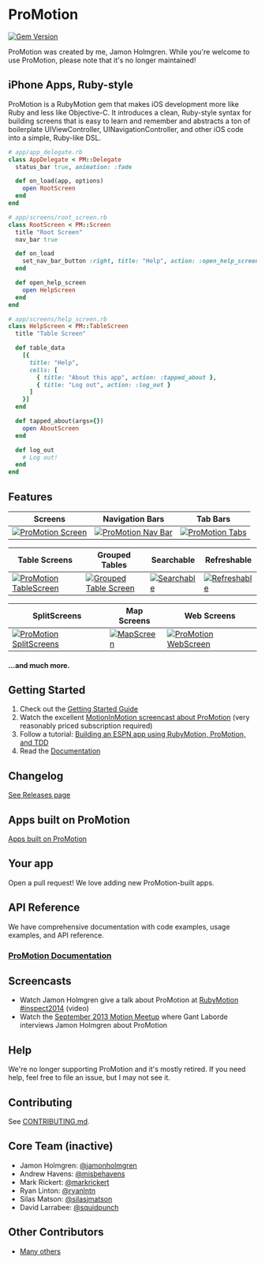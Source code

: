 # ProMotion

[![Gem Version](https://img.shields.io/gem/v/ProMotion.svg?style=flat)](https://rubygems.org/gems/ProMotion)

ProMotion was created by me, Jamon Holmgren. While you're welcome to use ProMotion, please note that it's no longer maintained!

## iPhone Apps, Ruby-style

ProMotion is a RubyMotion gem that makes iOS development more like Ruby and less like Objective-C.
It introduces a clean, Ruby-style syntax for building screens that is easy to learn and remember and
abstracts a ton of boilerplate UIViewController, UINavigationController, and other iOS code into a
simple, Ruby-like DSL.

```ruby
# app/app_delegate.rb
class AppDelegate < PM::Delegate
  status_bar true, animation: :fade

  def on_load(app, options)
    open RootScreen
  end
end

# app/screens/root_screen.rb
class RootScreen < PM::Screen
  title "Root Screen"
  nav_bar true

  def on_load
    set_nav_bar_button :right, title: "Help", action: :open_help_screen
  end

  def open_help_screen
    open HelpScreen
  end
end

# app/screens/help_screen.rb
class HelpScreen < PM::TableScreen
  title "Table Screen"

  def table_data
    [{
      title: "Help",
      cells: [
        { title: "About this app", action: :tapped_about },
        { title: "Log out", action: :log_out }
      ]
    }]
  end

  def tapped_about(args={})
    open AboutScreen
  end

  def log_out
    # Log out!
  end
end
```

## Features

|Screens|Navigation Bars|Tab Bars|
|---|---|---|
|[![ProMotion Screen](https://f.cloud.github.com/assets/1479215/1534021/060aaaac-4c8f-11e3-903c-743e54252222.png)](http://promotion.readthedocs.org/en/master/Reference/ProMotion%20Screen/)|[![ProMotion Nav Bar](https://f.cloud.github.com/assets/1479215/1534077/db39aab6-4c8f-11e3-83f7-e03d52ac615d.png)](http://promotion.readthedocs.org/en/master/Reference/ProMotion%20Screen/#set_nav_bar_buttonside-args)|[![ProMotion Tabs](https://f.cloud.github.com/assets/1479215/1534115/9f4c4cd8-4c90-11e3-9285-96ac253facda.png)](http://promotion.readthedocs.org/en/master/Reference/ProMotion%20Tabs/)|

|Table Screens|Grouped Tables|Searchable|Refreshable|
|---|---|---|---|
|[![ProMotion TableScreen](https://f.cloud.github.com/assets/1479215/1534137/ed71e864-4c90-11e3-98aa-ed96049f5407.png)](http://promotion.readthedocs.org/en/master/Reference/ProMotion%20TableScreen/)|[![Grouped Table Screen](https://f.cloud.github.com/assets/1479215/1589973/61a48610-5281-11e3-85ac-abee99bf73ad.png)](https://gist.github.com/jamonholmgren/382a6cf9963c5f0b2248)|[![Searchable](https://f.cloud.github.com/assets/1479215/1534299/20cc05c6-4c93-11e3-92ca-9ee39c044457.png)](http://promotion.readthedocs.org/en/master/Reference/ProMotion%20TableScreen/#searchableplaceholder-placeholder-text)|[![Refreshable](https://f.cloud.github.com/assets/1479215/1534317/5a14ef28-4c93-11e3-8e9e-f8c08d8464f8.png)](http://promotion.readthedocs.org/en/master/Reference/ProMotion%20TableScreen/#refreshableoptions)|


|SplitScreens|Map Screens|Web Screens|
|---|---|---|
|[![ProMotion SplitScreens](https://f.cloud.github.com/assets/1479215/1534507/0edb8dd4-4c96-11e3-9896-d4583d0ed161.png)](http://promotion.readthedocs.org/en/master/Reference/ProMotion%20SplitScreen/)|[![MapScreen](https://f.cloud.github.com/assets/1479215/1534628/f7dbf7e8-4c97-11e3-8817-4c2a58824771.png)](http://promotion.readthedocs.org/en/master/Reference/ProMotion%20MapScreen/)|[![ProMotion WebScreen](https://f.cloud.github.com/assets/1479215/1534631/ffe1b36a-4c97-11e3-8c8f-c7b14e26182d.png)](http://promotion.readthedocs.org/en/master/Reference/ProMotion%20WebScreen/)|

#### ...and much more.

## Getting Started

1. Check out the [Getting Started Guide](https://github.com/infinitered/ProMotion/blob/master/docs/Guides/Getting%20Started.md)
2. Watch the excellent [MotionInMotion screencast about ProMotion](https://motioninmotion.tv/screencasts/8) (very reasonably priced subscription required)
3. Follow a tutorial: [Building an ESPN app using RubyMotion, ProMotion, and TDD](http://jamonholmgren.com/building-an-espn-app-using-rubymotion-promotion-and-tdd)
4. Read the [Documentation](https://github.com/infinitered/ProMotion/blob/master/docs)

## Changelog

[See Releases page](https://github.com/infinitered/ProMotion/releases)

## Apps built on ProMotion

[Apps built on ProMotion](http://promotion.readthedocs.org/en/master/ProMotion%20Apps/)

## Your app

Open a pull request! We love adding new ProMotion-built apps.

## API Reference

We have comprehensive documentation with code examples, usage examples, and API reference.

### [ProMotion Documentation](https://github.com/infinitered/ProMotion/blob/master/docs)

## Screencasts

* Watch Jamon Holmgren give a talk about ProMotion at [RubyMotion #inspect2014](http://confreaks.com/videos/3813-inspect-going-pro-with-promotion-from-prototype-to-production) (video)
* Watch the [September 2013 Motion Meetup](http://www.youtube.com/watch?v=rf7h-3AiMRQ) where Gant Laborde
interviews Jamon Holmgren about ProMotion

## Help

We're no longer supporting ProMotion and it's mostly retired. If you need help, feel free to file an issue, but I may not see it.

## Contributing

See [CONTRIBUTING.md](https://github.com/infinitered/ProMotion/blob/master/CONTRIBUTING.md).

## Core Team (inactive)

* Jamon Holmgren: [@jamonholmgren](https://twitter.com/jamonholmgren)
* Andrew Havens: [@misbehavens](https://twitter.com/misbehavens)
* Mark Rickert: [@markrickert](https://twitter.com/markrickert)
* Ryan Linton: [@ryanlntn](https://twitter.com/ryanlntn)
* Silas Matson: [@silasjmatson](https://twitter.com/silasjmatson)
* David Larrabee: [@squidpunch](https://twitter.com/squidpunch)

## Other Contributors

* [Many others](https://github.com/infinitered/ProMotion/graphs/contributors)
